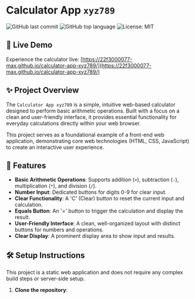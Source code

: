 # Calculator App `xyz789`

![GitHub last commit](https://img.shields.io/github/last-commit/22f3000077-max/calculator-app-xyz789)
![GitHub top language](https://img.shields.io/github/languages/top/22f3000077-max/calculator-app-xyz789)
![License: MIT](https://img.shields.io/badge/License-MIT-yellow.svg)

## 🚀 Live Demo

Experience the calculator live: [https://22f3000077-max.github.io/calculator-app-xyz789/](https://22f3000077-max.github.io/calculator-app-xyz789/)

## ✨ Project Overview

The `Calculator App xyz789` is a simple, intuitive web-based calculator designed to perform basic arithmetic operations. Built with a focus on a clean and user-friendly interface, it provides essential functionality for everyday calculations directly within your web browser.

This project serves as a foundational example of a front-end web application, demonstrating core web technologies (HTML, CSS, JavaScript) to create an interactive user experience.

## 🌟 Features

*   **Basic Arithmetic Operations**: Supports addition (`+`), subtraction (`-`), multiplication (`*`), and division (`/`).
*   **Number Input**: Dedicated buttons for digits 0-9 for clear input.
*   **Clear Functionality**: A 'C' (Clear) button to reset the current input and calculation.
*   **Equals Button**: An '=' button to trigger the calculation and display the result.
*   **User-Friendly Interface**: A clean, well-organized layout with distinct buttons for numbers and operations.
*   **Clear Display**: A prominent display area to show input and results.

## 🛠️ Setup Instructions

This project is a static web application and does not require any complex build steps or server-side setup.

1.  **Clone the repository**: